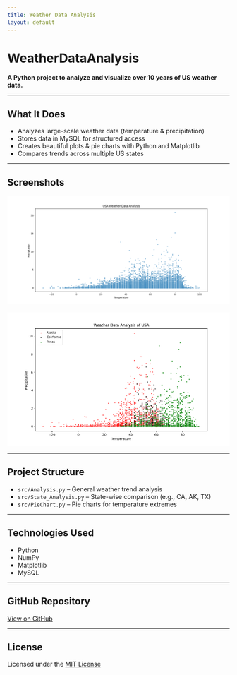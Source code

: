 ```yaml
---
title: Weather Data Analysis
layout: default
---
```


# WeatherDataAnalysis

**A Python project to analyze and visualize over 10 years of US weather data.**

---

## What It Does

- Analyzes large-scale weather data (temperature & precipitation)
- Stores data in MySQL for structured access
- Creates beautiful plots & pie charts with Python and Matplotlib
- Compares trends across multiple US states

---

## Screenshots

<img src="assets/usa.png" width="600" alt="Temperature vs Precipitation">
<br><br>
<img src="assets/states.png" width="600" alt="State Comparison">

---

## Project Structure

- `src/Analysis.py` – General weather trend analysis  
- `src/State_Analysis.py` – State-wise comparison (e.g., CA, AK, TX)  
- `src/PieChart.py` – Pie charts for temperature extremes

---

## Technologies Used

- Python  
- NumPy  
- Matplotlib  
- MySQL  

---

## GitHub Repository

[View on GitHub](https://github.com/avik43218/WeatherDataAnalysis)

---

## License

Licensed under the [MIT License](./LICENSE)
